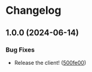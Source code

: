 # Changelog

## 1.0.0 (2024-06-14)


### Bug Fixes

* Release the client! ([500fe00](https://github.com/OctopusDeploy/openfeature-ts-web/commit/500fe00c3dd1ab5cf2f69d3c1edeca5187d58d56))
